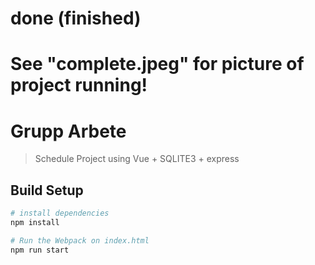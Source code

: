 #
# done (finished)
#
# See "complete.jpeg" for picture of project running!
#
# Grupp Arbete

> Schedule Project using Vue + SQLITE3 + express

## Build Setup

``` bash
# install dependencies
npm install

# Run the Webpack on index.html
npm run start
